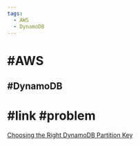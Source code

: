 ```yaml
---
tags:
  - AWS
  - DynamoDB
---
```

# #AWS 

## #DynamoDB 



# #link #problem 

[Choosing the Right DynamoDB Partition Key](https://aws.amazon.com/blogs/database/choosing-the-right-dynamodb-partition-key/)



